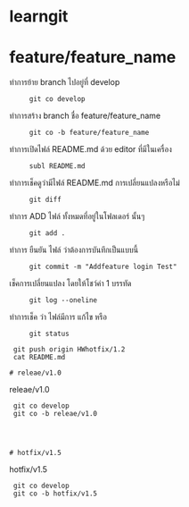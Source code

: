 # learngit

# feature/feature_name




ทำการย้าย branch ไปอยู่ที่ develop 
```
	 git co develop
```	 
ทำการสร้าง branch ชื่อ feature/feature_name
```
	 git co -b feature/feature_name
```	 

ทำการเปิดไฟล์ README.md ด้วย editor ที่มีในเครื่อง
```	 
	 subl README.md 
```
ทำการเช็คดูว่ามีไฟล์ README.md การเปลี่ยนแปลงหรือไม่
```	 
	 git diff
```
ทำการ ADD ไฟล์ ทั้งหมดที่อยู่ในโฟลเดอร์ นั้นๆ
```
	 git add .
```
ทำการ ยืนยัน ไฟล์ ว่าต้องการบันทึกเป็นแบบนี้	 
```
	 git commit -m "Addfeature login Test"
```
เช็คการเปลี่ยนแปลง โดยให้โชว์ค่า 1 บรรทัด	 
```
	 git log --oneline
```
ทำการเช็ค ว่า ไฟล์มีการ แก้ไข หรือ 	 
```
	 git status
```	 
	 git push origin HWhotfix/1.2
	 cat README.md

```
# releae/v1.0
```
releae/v1.0

	 git co develop
	 git co -b releae/v1.0
```



# hotfix/v1.5

```
hotfix/v1.5

	 git co develop
	 git co -b hotfix/v1.5

```

